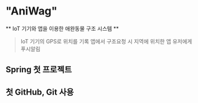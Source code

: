 # "AniWag" 
** IoT 기기와 앱을 이용한 애완동물 구조 시스템 **
> IoT 기기의 GPS로 위치를 기록
> 앱에서 구조요청 시 지역에 위치한 앱 유저에게 푸시알림
## Spring 첫 프로젝트 
## 첫 GitHub, Git 사용
# 

